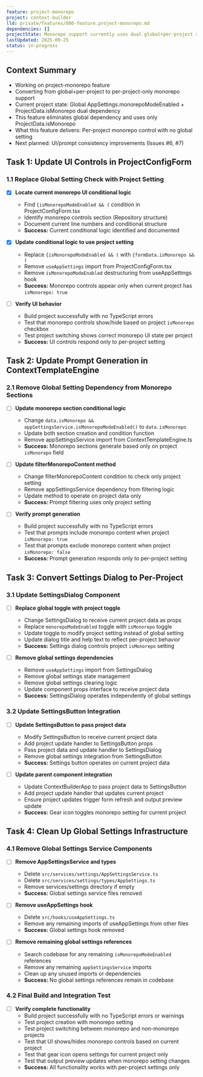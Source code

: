 ```yaml
---
feature: project-monorepo
project: context-builder
lld: private/features/800-feature.project-monorepo.md
dependencies: []
projectState: Monorepo support currently uses dual global+per-project settings causing workflow friction
lastUpdated: 2025-09-25
status: in-progress
---
```


## Context Summary
- Working on project-monorepo feature
- Converting from global+per-project to per-project-only monorepo support
- Current project state: Global AppSettings.monorepoModeEnabled + ProjectData.isMonorepo dual dependency
- This feature eliminates global dependency and uses only ProjectData.isMonorepo
- What this feature delivers: Per-project monorepo control with no global setting
- Next planned: UI/prompt consistency improvements (Issues #6, #7)

## Task 1: Update UI Controls in ProjectConfigForm

### 1.1 Replace Global Setting Check with Project Setting
- [x] **Locate current monorepo UI conditional logic**
  - Find `{isMonorepoModeEnabled && (` condition in ProjectConfigForm.tsx
  - Identify monorepo controls section (Repository structure)
  - Document current line numbers and conditional structure
  - **Success:** Current conditional logic identified and documented

- [x] **Update conditional logic to use project setting**
  - Replace `{isMonorepoModeEnabled && (` with `{formData.isMonorepo && (`
  - Remove `useAppSettings` import from ProjectConfigForm.tsx
  - Remove `isMonorepoModeEnabled` destructuring from useAppSettings hook
  - **Success:** Monorepo controls appear only when current project has `isMonorepo: true`

- [ ] **Verify UI behavior**
  - Build project successfully with no TypeScript errors
  - Test that monorepo controls show/hide based on project `isMonorepo` checkbox
  - Test project switching shows correct monorepo UI state per project
  - **Success:** UI controls respond only to per-project setting

## Task 2: Update Prompt Generation in ContextTemplateEngine

### 2.1 Remove Global Setting Dependency from Monorepo Sections
- [ ] **Update monorepo section conditional logic**
  - Change `data.isMonorepo && appSettingsService.isMonorepoModeEnabled()` to `data.isMonorepo`
  - Update both section creation and condition function
  - Remove appSettingsService import from ContextTemplateEngine.ts
  - **Success:** Monorepo sections generate based only on project `isMonorepo` field

- [ ] **Update filterMonorepoContent method**
  - Change filterMonorepoContent condition to check only project setting
  - Remove appSettingsService dependency from filtering logic
  - Update method to operate on project data only
  - **Success:** Prompt filtering uses only project setting

- [ ] **Verify prompt generation**
  - Build project successfully with no TypeScript errors
  - Test that prompts include monorepo content when project `isMonorepo: true`
  - Test that prompts exclude monorepo content when project `isMonorepo: false`
  - **Success:** Prompt generation responds only to per-project setting

## Task 3: Convert Settings Dialog to Per-Project

### 3.1 Update SettingsDialog Component
- [ ] **Replace global toggle with project toggle**
  - Change SettingsDialog to receive current project data as props
  - Replace `monorepoModeEnabled` toggle with `isMonorepo` toggle
  - Update toggle to modify project setting instead of global setting
  - Update dialog title and help text to reflect per-project behavior
  - **Success:** Settings dialog controls project `isMonorepo` setting

- [ ] **Remove global settings dependencies**
  - Remove `useAppSettings` import from SettingsDialog
  - Remove global settings state management
  - Remove global settings clearing logic
  - Update component props interface to receive project data
  - **Success:** SettingsDialog operates independently of global settings

### 3.2 Update SettingsButton Integration
- [ ] **Update SettingsButton to pass project data**
  - Modify SettingsButton to receive current project data
  - Add project update handler to SettingsButton props
  - Pass project data and update handler to SettingsDialog
  - Remove global settings integration from SettingsButton
  - **Success:** Settings button operates on current project data

- [ ] **Update parent component integration**
  - Update ContextBuilderApp to pass project data to SettingsButton
  - Add project update handler that updates current project
  - Ensure project updates trigger form refresh and output preview update
  - **Success:** Gear icon toggles monorepo setting for current project

## Task 4: Clean Up Global Settings Infrastructure

### 4.1 Remove Global Settings Service Components
- [ ] **Remove AppSettingsService and types**
  - Delete `src/services/settings/AppSettingsService.ts`
  - Delete `src/services/settings/types/AppSettings.ts`
  - Remove services/settings directory if empty
  - **Success:** Global settings service files removed

- [ ] **Remove useAppSettings hook**
  - Delete `src/hooks/useAppSettings.ts`
  - Remove any remaining imports of useAppSettings from other files
  - **Success:** Global settings hook removed

- [ ] **Remove remaining global settings references**
  - Search codebase for any remaining `isMonorepoModeEnabled` references
  - Remove any remaining `appSettingsService` imports
  - Clean up any unused imports or dependencies
  - **Success:** No global settings references remain in codebase

### 4.2 Final Build and Integration Test
- [ ] **Verify complete functionality**
  - Build project successfully with no TypeScript errors or warnings
  - Test project creation with monorepo setting
  - Test project switching between monorepo and non-monorepo projects
  - Test that UI shows/hides monorepo controls based on current project
  - Test that gear icon opens settings for current project only
  - Test that output preview updates when monorepo setting changes
  - **Success:** All functionality works with per-project settings only